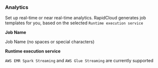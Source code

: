 ### Analytics

Set up real-time or near real-time analytics. RapidCloud generates job templates for you, based on the selected `Runtime execution service`

**Job Name**

Job Name (no spaces or special characters)

**Runtime execution service**

`AWS EMR Spark Streaming` and `AWS Glue Streaming` are currently supported
